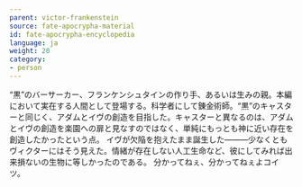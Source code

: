 ```yaml
---
parent: victor-frankenstein
source: fate-apocrypha-material
id: fate-apocrypha-encyclopedia
language: ja
weight: 20
category:
- person
---
```


“黒”のバーサーカー、フランケンシュタインの作り手、あるいは生みの親。本編において実在する人間として登場する。科学者にして錬金術師。“黒”のキャスターと同じく、アダムとイヴの創造を目指した。キャスターと異なるのは、アダムとイヴの創造を楽園への扉と見なすのではなく、単純にもっとも神に近い存在を創造したかったという点。
イヴが欠陥を抱えたまま誕生した―――少なくともヴィクターにはそう見えた。情緒が存在しない人工生命など、彼にしてみれば出来損ないの生物に等しかったのである。
分かってねぇ、分かってねぇよコイツ。
